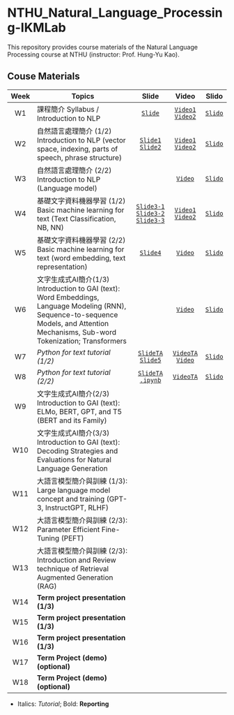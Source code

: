 # NTHU_Natural_Language_Processing-IKMLab

This repository provides course materials of the Natural Language Processing course at NTHU (instructor: Prof. Hung-Yu Kao).

## Couse Materials

| Week | Topics | Slide | Video | Slido |
|:-:|---|:-:|:-:|:-:|
|W1 | 課程簡介 Syllabus / Introduction to NLP | [`Slide`](./Slides/W0_Syllabus.pdf) | [`Video1`](https://www.youtube.com/live/oZHHnuFVHtk) [`Video2`](https://www.youtube.com/live/PW-6nELZNhg)| [`Slido`](https://app.sli.do/event/wvKBbisHUsMsKXHH2wJfW3)
|W2 | 自然語言處理簡介 (1/2) Introduction to NLP (vector space, indexing, parts of speech, phrase structure) | [`Slide1`](./Slides/W1_NLP_brief.pdf) [`Slide2`](./Slides/W2_Word%20embeddings%20and%20Language%20Modeling%20(RNN).pdf)|  [`Video1`](https://www.youtube.com/live/jBKUDUbeOkE) [`Video2`](https://www.youtube.com/live/wmUOivdJb6M) | [`Slido`](https://app.sli.do/event/dKD1f7KsoB3JGYgeQ6SBkF)
|W3 | 自然語言處理簡介 (2/2) Introduction to NLP (Language model) | | [`Video`](https://youtube.com/live/4pvbArJ5JtM) | [`Slido`](https://app.sli.do/event/dKD1f7KsoB3JGYgeQ6SBkF)
|W4 | 基礎文字資料機器學習 (1/2) Basic machine learning for text (Text Classification, NB, NN) | [`Slide3-1`](./Slides/W3_Sequence-to-sequence%20Models%20and%20Attention%20Mechanisms.pdf) [`Slide3-2`](./Slides/W3_subword.pdf) [`Slide3-3`](./Slides/W3_Transformers.pdf) | [`Video1`](https://youtube.com/live/MNYs4Skugsk) [`Video2`](https://www.youtube.com/live/TdrAnUMqmA4) | [`Slido`](https://app.sli.do/event/dKD1f7KsoB3JGYgeQ6SBkF)
|W5 | 基礎文字資料機器學習 (2/2) Basic machine learning for text (word embedding, text representation) | [`Slide4`](./Slides/W4_bert_and_its_family.pdf) | [`Video`](https://youtube.com/live/stD4aeNi9o4) | [`Slido`](https://app.sli.do/event/dKD1f7KsoB3JGYgeQ6SBkF)
|W6 | 文字生成式AI簡介(1/3) Introduction to GAI (text): Word Embeddings, Language Modeling (RNN), Sequence-to-sequence Models, and Attention Mechanisms, Sub-word Tokenization; Transformers | | [`Video`](https://youtube.com/live/LxUTwOTnQFQ) | [`Slido`](https://app.sli.do/event/dKD1f7KsoB3JGYgeQ6SBkF) 
|W7 | *Python for text tutorial (1/2)* | [`SlideTA`](./Slides/pytorch_tutorial_NTHU_NLP.pdf) [`Slide5`](./Slides/W5_decoding.pdf) | [`VideoTA`](https://www.youtube.com/watch?v=sg22677pUEs) [`Video`](https://youtube.com/live/efrdB5Sqd7g) | [`Slido`](https://app.sli.do/event/dKD1f7KsoB3JGYgeQ6SBkF) 
|W8 | *Python for text tutorial (2/2)* | [`SlideTA`](./Slides/huggingface_tutorial_bert.pdf) [`.ipynb`](./Reference/bert-huggingface.ipynb) | [`VideoTA`](https://www.youtube.com/watch?v=VErSpYgZGiw) | [`Slido`](https://app.sli.do/event/dKD1f7KsoB3JGYgeQ6SBkF)
|W9 | 文字生成式AI簡介(2/3) Introduction to GAI (text): ELMo, BERT, GPT, and T5 (BERT and its Family) |
|W10| 文字生成式AI簡介(3/3) Introduction to GAI (text): Decoding Strategies and Evaluations for Natural Language Generation |
|W11| 大語言模型簡介與訓練 (1/3): Large language model concept and training (GPT-3, InstructGPT, RLHF) |
|W12| 大語言模型簡介與訓練 (2/3): Parameter Efficient Fine-Tuning (PEFT) |
|W13| 大語言模型簡介與訓練 (2/3): Introduction and Review technique of Retrieval Augmented Generation (RAG) |
|W14| **Term project presentation (1/3)** |
|W15| **Term project presentation (1/3)** |
|W16| **Term project presentation (1/3)** |
|W17| **Term Project (demo) (optional)** |
|W18| **Term Project (demo) (optional)** |

- Italics: *Tutorial*; Bold: **Reporting**

